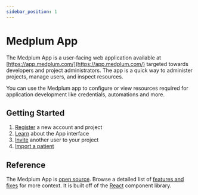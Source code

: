 ```yaml
---
sidebar_position: 1
---
```


# Medplum App

The Medplum App is a user-facing web application available at [https://app.medplum.com/](https://app.medplum.com/) targeted towards developers and project administrators. The app is a quick way to administer projects, manage users, and inspect resources.

You can use the Medplum app to configure or view resources required for application development like credentials, automations and more.

## Getting Started

1. [Register](https://app.medplum.com/register) a new account and project
2. [Learn](./app/app-introduction) about the App interface
3. [Invite](./app/invite) another user to your project
4. [Import a patient](/docs/tutorials/importing-sample-data.md)

## Reference

The Medplum App is [open source](https://github.com/medplum/medplum/tree/main/packages/app). Browse a detailed list of [features and fixes](https://github.com/medplum/medplum/pulls?q=is%3Apr+label%3Amedplum-app) for more context. It is built off of the [React](/docs/ui-components) component library.
